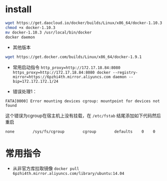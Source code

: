 # install

```sh
wget https://get.daocloud.io/docker/builds/Linux/x86_64/docker-1.10.3
chmod +x docker-1.10.3
mv docker-1.10.3 /usr/local/bin/docker
docker daemon
```

- 其他版本

```sh
wget https://get.docker.com/builds/Linux/x86_64/docker-1.9.1
```

- 常用启动指令 `http_proxy=http://172.17.18.84:8080 https_proxy=http://172.17.18.84:8080 docker --registry-mirror=https://6pzhi4th.mirror.aliyuncs.com daemon --bip=172.172.172.1/24`

- 错误处理1：

```
FATA[0000] Error mounting devices cgroup: mountpoint for devices not found
```

这个错误为cgroup在宿主机上没有挂载，在 `/etc/fstab` 结尾添加如下代码然后重启

```
none        /sys/fs/cgroup        cgroup        defaults    0    0
```

# 常用指令

- 从非官方库拉取镜像 `docker pull 6pzhi4th.mirror.aliyuncs.com/library/ubuntu:14.04`
